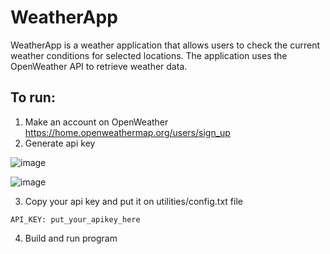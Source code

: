 # WeatherApp
WeatherApp is a weather application that allows users to check the current weather conditions for selected locations. The application uses the OpenWeather API to retrieve weather data.

## To run:
1. Make an account on OpenWeather
https://home.openweathermap.org/users/sign_up
2. Generate api key

![image](https://github.com/LauraSzymanska/WeatherApp/assets/65810182/03cb2c4a-f5fb-43e2-b1b3-2d325854104a)

![image](https://github.com/LauraSzymanska/WeatherApp/assets/65810182/1cea0832-77b2-48ca-9973-62b5ab0bfb82)

3. Copy your api key and put it on utilities/config.txt file
```
API_KEY: put_your_apikey_here
```
4. Build and run program
